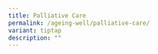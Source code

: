 ```yaml
---
title: Palliative Care
permalink: /ageing-well/palliative-care/
variant: tiptap
description: ""
---
```

